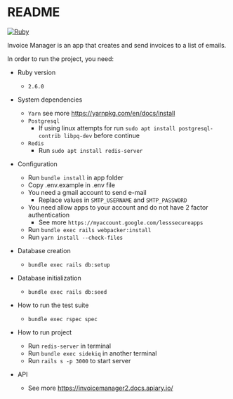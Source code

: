 # README

[![Ruby](https://github.com/douglasfeitosa/invoice_manager/actions/workflows/ruby.yml/badge.svg)](https://github.com/douglasfeitosa/invoice_manager/actions/workflows/ruby.yml)

Invoice Manager is an app that creates and send invoices to a list of emails.

In order to run the project, you need:

* Ruby version
  * `2.6.0`

* System dependencies
  * `Yarn` see more https://yarnpkg.com/en/docs/install
  * `Postgresql`
    * If using linux attempts for run `sudo apt install postgresql-contrib libpq-dev` before continue
  * `Redis`
    * Run `sudo apt install redis-server`

* Configuration
  * Run `bundle install` in app folder
  * Copy .env.example in .env file
  * You need a gmail account to send e-mail
    * Replace values in `SMTP_USERNAME` and `SMTP_PASSWORD`
  * You need allow apps to your account and do not have 2 factor authentication
    * See more `https://myaccount.google.com/lesssecureapps`
  * Run `bundle exec rails webpacker:install`
  * Run `yarn install --check-files`
  
* Database creation
  * `bundle exec rails db:setup`

* Database initialization
  * `bundle exec rails db:seed` 

* How to run the test suite
  * `bundle exec rspec spec`

* How to run project
  * Run `redis-server` in terminal
  * Run `bundle exec sidekiq` in another terminal
  * Run `rails s -p 3000` to start server

* API
  * See more https://invoicemanager2.docs.apiary.io/